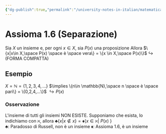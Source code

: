 ```yaml
---
{"dg-publish":true,"permalink":"/university-notes-in-italian/matematica-discreta/teoria/assioma-1-6-separazione/","created":"2022-03-18T16:36:37.317+01:00","updated":"2023-01-23T16:25:22.667+01:00"}
---
```


# Assioma 1.6 (Separazione)
Sia $X$ un insieme e, per ogni $x \in X$, sia $P(x)$ una proposizione
Allora   $\{x|x\in X,\space P(x) \space è \space vera\} = \{x \in X,\space P(x)\}$ 
																        $\hookrightarrow$ (FORMA COMPATTA)

## Esempio
$X = \mathbb{N} = \{1,2,3,4,...\}$
$\implies \{n\in \mathbb{N},\space n \space è \space pari\} = \{0,2,4,...\}$
								$\hookrightarrow P(x)$

### Osservazione
L'insieme di tutti gli insiemi NON ESISTE.
Supponiamo che esista, lo indichiamo con $\aleph$, allora $\clubsuit \{x | x \notin x \} = \blacklozenge\{ x \in \aleph | \ P(x)\ \}$     
$\clubsuit :$ Paradosso di Russell, non è un insieme
$\blacklozenge :$ Assioma 1.6, è un insieme


